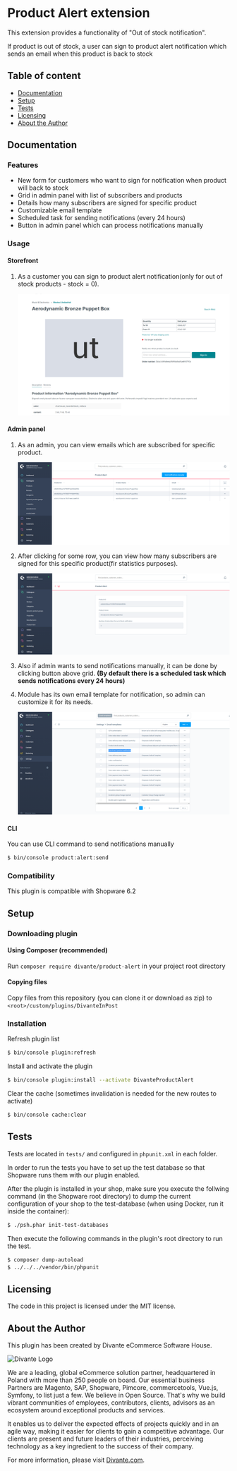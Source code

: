 # Product Alert extension

This extension provides a functionality of "Out of stock notification".

If product is out of stock, a user can sign to product alert notification which sends an email when this product is back to stock


## Table of content

* [Documentation](#documentation)
* [Setup](#setup)
* [Tests](#tests)
* [Licensing](#licensing)
* [About the Author](#about-the-author)

## Documentation

### Features
- New form for customers who want to sign for notification when product will back to stock
- Grid in admin panel with list of subscribers and products
- Details how many subscribers are signed for specific product
- Customizable email template
- Scheduled task for sending notifications (every 24 hours)
- Button in admin panel which can process notifications manually

### Usage

#### Storefront
1. As a customer you can sign to product alert notification(only for out of stock products - stock = 0).

    ![Form on a product page](media/storefront_product_page.png "Form on a product page")

#### Admin panel
1. As an admin, you can view emails which are subscribed for specific product.

    ![Admin grid](media/admin_grid.png "Admin grid")

2. After clicking for some row, you can view how many subscribers are signed for this specific product(fir statistics purposes).

    ![Admin grid details](media/admin_grid_details.png "Admin grid details")

3. Also if admin wants to send notifications manually, it can be done by clicking button above grid.
   **(By default there is a scheduled task which sends notifications every 24 hours)**
    
4. Module has its own email template for notification, so admin can customize it for its needs.
    
    ![Admin email template](media/admin_mail_template.png "Admin email template")

#### CLI

You can use CLI command to send notifications manually
                        
```bash
$ bin/console product:alert:send
```

### Compatibility
This plugin is compatible with Shopware 6.2

## Setup

### Downloading plugin
#### Using Composer (recommended)
Run `composer require divante/product-alert` in your project root directory
#### Copying files
Copy files from this repository (you can clone it or download as zip) to `<root>/custom/plugins/DivanteInPost`
### Installation

Refresh plugin list

```bash
$ bin/console plugin:refresh
```

Install and activate the plugin

```bash
$ bin/console plugin:install --activate DivanteProductAlert
```

Clear the cache (sometimes invalidation is needed for the new routes to activate)

```bash
$ bin/console cache:clear
```
        
## Tests

Tests are located in `tests/` and configured in `phpunit.xml` in each folder.

In order to run the tests you have to set up the test database so that Shopware runs them with our plugin enabled.

After the plugin is installed in your shop, make sure you execute the follwing command (in the Shopware root directory) to dump the current configuration of your shop to the test-database (when using Docker, run it inside the container):

```bash
$ ./psh.phar init-test-databases
```

Then execute the following commands in the plugin's root directory to run the test.

```bash
$ composer dump-autoload
$ ../../../vendor/bin/phpunit
```
## Licensing
The code in this project is licensed under the MIT license.

## About the Author
This plugin has been created by Divante eCommerce Software House.

![Divante Logo](https://divante.com/static/img/logo-new.svg "Divante")

We are a leading, global eCommerce solution partner, headquartered in Poland with more than 250 people on board. 
Our essential business Partners are Magento, SAP, Shopware, Pimcore, commercetools, Vue.js, Symfony, to list just a few.
We believe in Open Source. That's why we build vibrant communities of employees, contributors, clients,
advisors as an ecosystem around exceptional products and services.
 
It enables us to deliver the expected effects of projects quickly and in an agile way, making it easier for clients
to gain a competitive advantage. Our clients are present and future leaders of their industries, perceiving technology
as a key ingredient to the success of their company.

For more information, please visit [Divante.com](https://divante.com).
